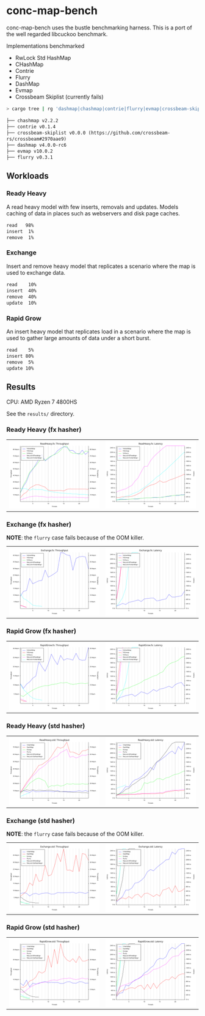 # conc-map-bench

conc-map-bench uses the bustle benchmarking harness. This is a port of the well regarded libcuckoo benchmark.

Implementations benchmarked
- RwLock Std HashMap
- CHashMap
- Contrie
- Flurry
- DashMap
- Evmap
- Crossbeam Skiplist (currently fails)

```sh
> cargo tree | rg 'dashmap|chashmap|contrie|flurry|evmap|crossbeam-skiplist'
```
```
├── chashmap v2.2.2
├── contrie v0.1.4
├── crossbeam-skiplist v0.0.0 (https://github.com/crossbeam-rs/crossbeam#2970aae9)
├── dashmap v4.0.0-rc6
├── evmap v10.0.2
├── flurry v0.3.1
```

## Workloads

### Ready Heavy

A read heavy model with few inserts, removals and updates. Models caching of data in places such as webservers and disk page caches.
```
read   98%
insert  1%
remove  1%
```

### Exchange

Insert and remove heavy model that replicates a scenario where the map is used to exchange data.
```
read    10%
insert  40%
remove  40%
update  10%
```

### Rapid Grow

An insert heavy model that replicates load in a scenario where the map is used to gather large amounts of data under a short burst.
```
read    5%
insert 80%
remove  5%
update 10%
```

## Results

CPU: AMD Ryzen 7 4800HS

See the `results/` directory.

### Ready Heavy (fx hasher)
| | |
:-------------------------:|:-------------------------:
![](results/ReadHeavy.fx.throughput.svg) | ![](results/ReadHeavy.fx.latency.svg)

### Exchange (fx hasher)
**NOTE**: the `flurry` case fails because of the OOM killer.

| | |
:-------------------------:|:-------------------------:
![](results/Exchange.fx.throughput.svg) | ![](results/Exchange.fx.latency.svg)

### Rapid Grow (fx hasher)
| | |
:-------------------------:|:-------------------------:
![](results/RapidGrow.fx.throughput.svg) | ![](results/RapidGrow.fx.latency.svg)

### Ready Heavy (std hasher)
| | |
:-------------------------:|:-------------------------:
![](results/ReadHeavy.std.throughput.svg) | ![](results/ReadHeavy.std.latency.svg)

### Exchange (std hasher)
**NOTE**: the `flurry` case fails because of the OOM killer.

| | |
:-------------------------:|:-------------------------:
![](results/Exchange.std.throughput.svg) | ![](results/Exchange.std.latency.svg)

### Rapid Grow (std hasher)
| | |
:-------------------------:|:-------------------------:
![](results/RapidGrow.std.throughput.svg) | ![](results/RapidGrow.std.latency.svg)
